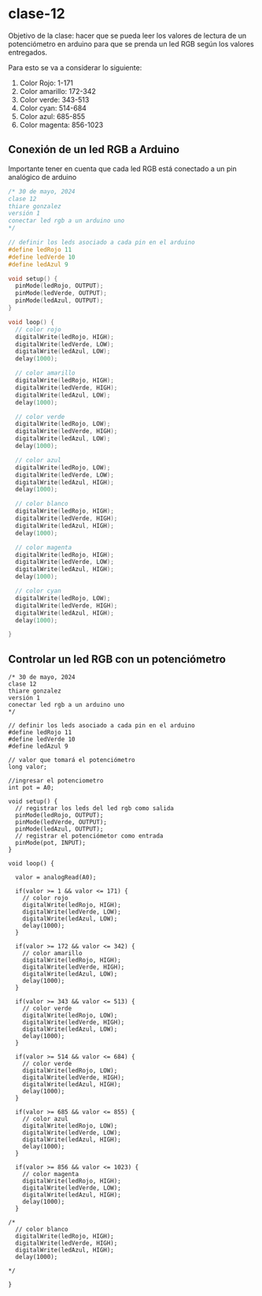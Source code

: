 # clase-12
Objetivo de la clase: hacer que se pueda leer los valores de lectura de un potenciómetro en arduino para que se prenda un led RGB según los valores entregados.

Para esto se va a considerar lo siguiente:
1. Color Rojo: 1-171
2. Color amarillo: 172-342
3. Color verde: 343-513
4. Color cyan: 514-684
5. Color azul: 685-855
6. Color magenta: 856-1023

## Conexión de un led RGB a Arduino
Importante tener en cuenta que cada led RGB está conectado a un pin analógico de arduino
``` C++
/* 30 de mayo, 2024
clase 12
thiare gonzalez
versión 1
conectar led rgb a un arduino uno
*/

// definir los leds asociado a cada pin en el arduino
#define ledRojo 11
#define ledVerde 10
#define ledAzul 9

void setup() {
  pinMode(ledRojo, OUTPUT);
  pinMode(ledVerde, OUTPUT);
  pinMode(ledAzul, OUTPUT);
}

void loop() {
  // color rojo
  digitalWrite(ledRojo, HIGH);
  digitalWrite(ledVerde, LOW);
  digitalWrite(ledAzul, LOW);
  delay(1000);

  // color amarillo 
  digitalWrite(ledRojo, HIGH);
  digitalWrite(ledVerde, HIGH);
  digitalWrite(ledAzul, LOW);
  delay(1000);

  // color verde
  digitalWrite(ledRojo, LOW);
  digitalWrite(ledVerde, HIGH);
  digitalWrite(ledAzul, LOW);
  delay(1000);

  // color azul
  digitalWrite(ledRojo, LOW);
  digitalWrite(ledVerde, LOW);
  digitalWrite(ledAzul, HIGH);
  delay(1000);

  // color blanco
  digitalWrite(ledRojo, HIGH);
  digitalWrite(ledVerde, HIGH);
  digitalWrite(ledAzul, HIGH);
  delay(1000);

  // color magenta
  digitalWrite(ledRojo, HIGH);
  digitalWrite(ledVerde, LOW);
  digitalWrite(ledAzul, HIGH);
  delay(1000);

  // color cyan
  digitalWrite(ledRojo, LOW);
  digitalWrite(ledVerde, HIGH);
  digitalWrite(ledAzul, HIGH);
  delay(1000);

}

```

## Controlar un led RGB con un potenciómetro
```
/* 30 de mayo, 2024
clase 12
thiare gonzalez
versión 1
conectar led rgb a un arduino uno
*/

// definir los leds asociado a cada pin en el arduino
#define ledRojo 11
#define ledVerde 10
#define ledAzul 9

// valor que tomará el potenciómetro
long valor;

//ingresar el potenciometro
int pot = A0;

void setup() {
  // registrar los leds del led rgb como salida
  pinMode(ledRojo, OUTPUT);
  pinMode(ledVerde, OUTPUT);
  pinMode(ledAzul, OUTPUT);
  // registrar el potenciómetor como entrada
  pinMode(pot, INPUT);
}

void loop() {

  valor = analogRead(A0);

  if(valor >= 1 && valor <= 171) {
    // color rojo
    digitalWrite(ledRojo, HIGH);
    digitalWrite(ledVerde, LOW);
    digitalWrite(ledAzul, LOW);
    delay(1000);
  }

  if(valor >= 172 && valor <= 342) {
    // color amarillo 
    digitalWrite(ledRojo, HIGH);
    digitalWrite(ledVerde, HIGH);
    digitalWrite(ledAzul, LOW);
    delay(1000);
  }

  if(valor >= 343 && valor <= 513) {
    // color verde
    digitalWrite(ledRojo, LOW);
    digitalWrite(ledVerde, HIGH);
    digitalWrite(ledAzul, LOW);
    delay(1000);
  }

  if(valor >= 514 && valor <= 684) {
    // color verde
    digitalWrite(ledRojo, LOW);
    digitalWrite(ledVerde, HIGH);
    digitalWrite(ledAzul, HIGH);
    delay(1000);
  }

  if(valor >= 685 && valor <= 855) {
    // color azul
    digitalWrite(ledRojo, LOW);
    digitalWrite(ledVerde, LOW);
    digitalWrite(ledAzul, HIGH);
    delay(1000);
  }

  if(valor >= 856 && valor <= 1023) {
    // color magenta
    digitalWrite(ledRojo, HIGH);
    digitalWrite(ledVerde, LOW);
    digitalWrite(ledAzul, HIGH);
    delay(1000);
  } 

/*
  // color blanco
  digitalWrite(ledRojo, HIGH);
  digitalWrite(ledVerde, HIGH);
  digitalWrite(ledAzul, HIGH);
  delay(1000);

*/

}
```

